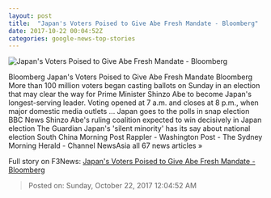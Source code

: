 ```yaml
---
layout: post
title:  "Japan's Voters Poised to Give Abe Fresh Mandate - Bloomberg"
date: 2017-10-22 00:04:52Z
categories: google-news-top-stories
---
```


![Japan's Voters Poised to Give Abe Fresh Mandate - Bloomberg](https://assets.bwbx.io/images/users/iqjWHBFdfxIU/ihl3PexTfZrM/v0/1200x800.jpg)

Bloomberg Japan's Voters Poised to Give Abe Fresh Mandate Bloomberg More than 100 million voters began casting ballots on Sunday in an election that may clear the way for Prime Minister Shinzo Abe to become Japan's longest-serving leader. Voting opened at 7 a.m. and closes at 8 p.m., when major domestic media outlets ... Japan goes to the polls in snap election BBC News Shinzo Abe's ruling coalition expected to win decisively in Japan election The Guardian Japan's 'silent minority' has its say about national election South China Morning Post Rappler - Washington Post - The Sydney Morning Herald - Channel NewsAsia all 67 news articles »


Full story on F3News: [Japan's Voters Poised to Give Abe Fresh Mandate - Bloomberg](http://www.f3nws.com/n/yufVtG)

> Posted on: Sunday, October 22, 2017 12:04:52 AM
